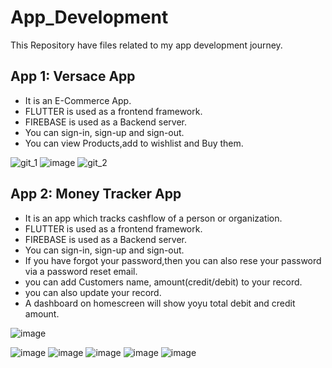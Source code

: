 # App_Development

This Repository have files related to my app development journey.

## App 1: Versace App
- It is an E-Commerce App.
- FLUTTER is used as a frontend framework.
- FIREBASE is used as a Backend server.
- You can sign-in, sign-up and sign-out.
- You can view Products,add to wishlist and Buy them.

![git_1](https://user-images.githubusercontent.com/102468013/223165997-f60add27-44ae-438e-ba5a-cb2b41ac9fe5.PNG)
![image](https://user-images.githubusercontent.com/102468013/223165843-7136fcd7-492f-4105-babc-ea580240b5ae.png)
![git_2](https://user-images.githubusercontent.com/102468013/223166162-4a076510-d1e7-4315-a642-de7254809a5d.PNG)


## App 2: Money Tracker App
- It is an app which tracks cashflow of a person or organization.
- FLUTTER is used as a frontend framework.
- FIREBASE is used as a Backend server.
- You can sign-in, sign-up and sign-out.
- If you have forgot your password,then you can also rese your password via a password reset email.
- you can add Customers name, amount(credit/debit) to your record.
- you can also update your record.
- A dashboard on homescreen will show yoyu total debit and credit amount.

![image](https://user-images.githubusercontent.com/102468013/215066023-6aa8f495-c4c4-4ec2-a22b-6aee02bce3a2.png)

![image](https://user-images.githubusercontent.com/102468013/215065127-aeeffd08-9c9e-4759-8b19-4367f1ce5699.png)
![image](https://user-images.githubusercontent.com/102468013/215065347-e2dbc97f-601c-4a33-9a20-231b2fadf626.png)
![image](https://user-images.githubusercontent.com/102468013/215065467-32b82d96-d137-423c-aa6f-468606aee740.png)
![image](https://user-images.githubusercontent.com/102468013/215065891-79b0abb2-d1b9-4875-bf8c-897d920d3a24.png)
![image](https://user-images.githubusercontent.com/102468013/215066140-58848c2b-ab53-4a90-a01f-1bfc8fc0bae9.png)

